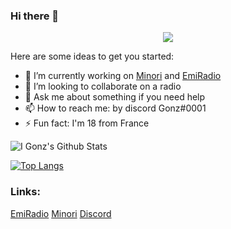 ### Hi there 👋
<p align="center">
  <img src="https://cdn.discordapp.com/attachments/804391900312371241/805783173165482014/8bb92d11ffe5bf47d7dc1b4beb3075b8.gif" />
</p>

Here are some ideas to get you started:

- 🔭 I’m currently working on [Minori](https://minoribot.eu/) and [EmiRadio](http://emiradio.eu/)
- 👯 I’m looking to collaborate on a radio
- 💬 Ask me about something if you need help
- 📫 How to reach me: by discord Gonz#0001
- ⚡ Fun fact: I'm 18 from France


![I Gonz's Github Stats](https://github-readme-stats.vercel.app/api?username=gonzyui&show_icons=true&theme=radical)

[![Top Langs](https://github-readme-stats.vercel.app/api/top-langs/?username=gonzyui&layout=compact&show_icons=true&theme=radical)](https://github.com/gonzyui)



### Links:
[EmiRadio](https://www.emiradio.eu/)
[Minori](https://minoribot.eu/)
[Discord](https://discord.bio/p/gonzyui)
